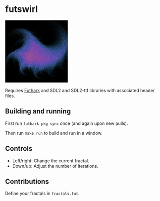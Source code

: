 # futswirl

![Screenshot](swirl.png)

Requires [Futhark](http://futhark-lang.org) and SDL2 and SDL2-ttf
libraries with associated header files.


## Building and running

First run `futhark pkg sync` once (and again upon new pulls).

Then run `make run` to build and run in a window.


## Controls

  - Left/right: Change the current fractal.
  - Down/up: Adjust the number of iterations.


## Contributions

Define your fractals in `fractals.fut`.

